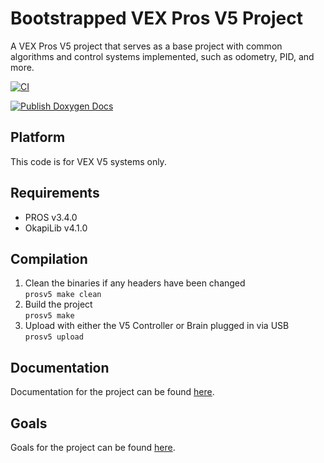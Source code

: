 # Bootstrapped VEX Pros V5 Project
A VEX Pros V5 project that serves as a base project with common algorithms and control systems implemented, such as odometry, PID, and more.

[![CI](https://github.com/AritroSaha10/bootstrapped-vex-v5/actions/workflows/main.yml/badge.svg?branch=master)](https://github.com/AritroSaha10/bootstrapped-vex-v5/actions/workflows/main.yml)

[![Publish Doxygen Docs](https://github.com/AritroSaha10/bootstrapped-vex-v5/actions/workflows/publish_doxygen.yml/badge.svg?branch=master)](https://github.com/AritroSaha10/bootstrapped-vex-v5/actions/workflows/publish_doxygen.yml)

## Platform
This code is for VEX V5 systems only.

## Requirements
- PROS v3.4.0
- OkapiLib v4.1.0

## Compilation
1. Clean the binaries if any headers have been changed  
`prosv5 make clean`
2. Build the project  
`prosv5 make`
3. Upload with either the V5 Controller or Brain plugged in via USB  
`prosv5 upload`

## Documentation
Documentation for the project can be found [here](https://aritrosaha10.github.io/bootstrapped-vex-v5/).

## Goals
Goals for the project can be found [here](https://github.com/AritroSaha10/bootstrapped-vex-v5/projects/1).
